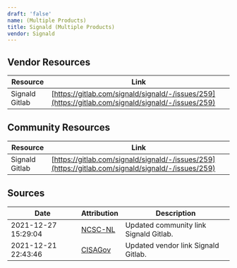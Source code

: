 ```yaml
---
draft: 'false'
name: (Multiple Products)
title: Signald (Multiple Products)
vendor: Signald
---
```


## Vendor Resources
| Resource | Link |
| --- | --- |
| Signald Gitlab | [https://gitlab.com/signald/signald/-/issues/259](https://gitlab.com/signald/signald/-/issues/259) |

## Community Resources
| Resource | Link |
| --- | --- |
| Signald Gitlab | [https://gitlab.com/signald/signald/-/issues/259](https://gitlab.com/signald/signald/-/issues/259) |


## Sources
| Date | Attribution | Description |
| --- | --- | --- |
| 2021-12-27 15:29:04 | [NCSC-NL](https://github.com/NCSC-NL/log4shell/blob/main/software/README.md) | Updated community link Signald Gitlab.  |
| 2021-12-21 22:43:46 | [CISAGov](https://raw.githubusercontent.com/cisagov/log4j-affected-db/develop/README.md) | Updated vendor link Signald Gitlab.  |

